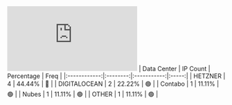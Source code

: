 ![Diagramm](https://github.com/obajay/StateSync-snapshots/blob/main/Projects/Likecoin/1/README.md)
| Data Center | IP Count | Percentage | Freq |
|:------------:|:--------:|:-----------:|:-----:|
| HETZNER | 4 | 44.44% | 🔴 |
| DIGITALOCEAN | 2 | 22.22% | 🟢 |
| Contabo | 1 | 11.11% | 🟢 |
| Nubes | 1 | 11.11% | 🟢 |
| OTHER | 1 | 11.11% | 🟢 |